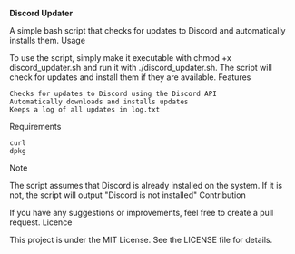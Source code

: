 **Discord Updater**

A simple bash script that checks for updates to Discord and automatically installs them.
Usage

To use the script, simply make it executable with chmod +x discord_updater.sh and run it with ./discord_updater.sh. The script will check for updates and install them if they are available.
Features

    Checks for updates to Discord using the Discord API
    Automatically downloads and installs updates
    Keeps a log of all updates in log.txt

Requirements

    curl
    dpkg

Note

The script assumes that Discord is already installed on the system. If it is not, the script will output "Discord is not installed"
Contribution

If you have any suggestions or improvements, feel free to create a pull request.
Licence

This project is under the MIT License. See the LICENSE file for details.
